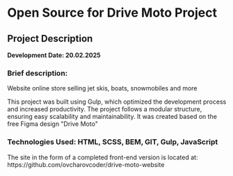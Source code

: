 <h1>Open Source for Drive Moto Project</h1>
<h2>Project Description</h2>
<b>Development Date: 20.02.2025</b>
<h3>Brief description:</h3>
<p>Website online store selling jet skis, boats, snowmobiles and more</p>
<p>This project was built using Gulp, which optimized the development process and increased productivity. The project follows a modular structure, ensuring easy scalability and maintainability. It was created based on the free Figma design "Drive Moto"</p>

<h3>Technologies Used: HTML, SCSS, BEM, GIT, Gulp, JavaScript</h3>

<p>The site in the form of a completed front-end version is located at: https://github.com/ovcharovcoder/drive-moto-website</p>
